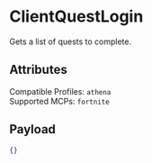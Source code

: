 # ClientQuestLogin
Gets a list of quests to complete.

## Attributes
Compatible Profiles: `athena`  
Supported MCPs: `fortnite`

## Payload
```json
{}
```